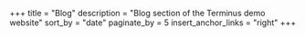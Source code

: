 +++
title = "Blog"
description = "Blog section of the Terminus demo website"
sort_by = "date"
paginate_by = 5
insert_anchor_links = "right"
+++
